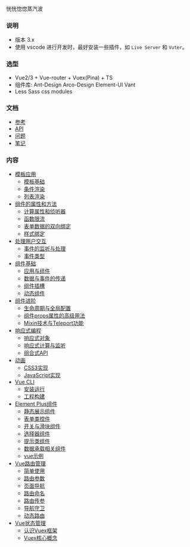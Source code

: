 
恍恍惚惚蒸汽波

### 说明

- 版本 3.x
- 使用 vscode 进行开发时，最好安装一些插件，如 `Live Server` 和 `Vuter`。

### 选型

- Vue2/3 + Vue-router + Vuex(Pina) + TS
- 组件库: Ant-Design Arco-Design Element-UI Vant
- Less Sass css modules

### 文档

- [参考](https://v3.cn.vuejs.org/guide/introduction.html)
- [API](https://v3.cn.vuejs.org/api/)
- [问题](problems.md)
- [笔记](notes.md)

### 内容

- [模板应用](ch01)
  - [模板基础](ch01/01_模板基础.md)
  - [条件渲染](ch01/02_条件渲染.md)
  - [列表渲染](ch01/03_列表渲染.md)
- [组件的属性和方法](ch02)
  - [计算属性和侦听器](ch02/01_计算属性和侦听器.md)
  - [函数限流](ch02/02_函数限流.md)
  - [表单数据的双向绑定](ch02/03_表单数据的双向绑定.md)
  - [样式绑定](ch02/04_样式绑定.md)
- [处理用户交互](ch03)
  - [事件的监听与处理](ch03/01_事件的监听与处理.md)
  - [事件类型](ch03/02_事件类型.md)
- [组件基础](ch04)
  - [应用与组件](ch04/01_应用与组件.md)
  - [数据与事件的传递](ch04/02_数据与事件的传递.md)
  - [组件插槽](ch04/03_组件插槽.md)
  - [动态组件](ch04/04_动态组件.md)
- [组件进阶](ch05)
  - [生命周期与全局配置](ch05/01_生命周期与全局配置.md)
  - [组件props属性的高级用法](ch05/02_组件props属性的高级用法.md)
  - [Mixin技术与Teleport功能](ch05/03_Mixin技术与Teleport功能.md)
- [响应式编程](ch06)
  - [响应式对象](ch06/01_响应式对象.md)
  - [响应式计算与监听](ch06/02_响应式计算与监听.md)
  - [组合式API](ch06/03_组合式API.md)
- [动画](ch07)
  - [CSS3实现](ch07/01_CSS3实现.md)
  - [JavaScript实现](ch07/02_JavaScript实现.md)
- [Vue CLI](ch08)
  - [安装运行](ch08/01_安装运行.md)
  - [工程构建](ch08/02_工程构建.md)
- [Element Plus组件](ch09)
  - [静态展示组件](ch09/01_静态展示组件.md)
  - [表单类控件](ch09/02_表单类控件.md)
  - [开关与滑块组件](ch09/03_开关与滑块组件.md)
  - [选择器组件](ch09/04_选择器组件.md)
  - [提示类组件](ch09/05_提示类组件.md)
  - [数据承载相关组件](ch09/06_数据承载相关组件.md)
  - [vue示例](ch09/07_示例.md)
- [Vue路由管理](ch10)
  - [简单使用](ch10/01_简单使用.md)
  - [路由参数](ch10/02_路由参数.md)
  - [页面导航](ch10/03_页面导航.md)
  - [路由命名](ch10/04_路由命名.md)
  - [路由传参](ch10/05_路由传参.md)
  - [导航守卫](ch10/06_导航守卫.md)
  - [动态路由](ch10/07_动态路由.md)
- [Vue状态管理](ch11)
  - [认识Vuex框架](01_认识Vuex框架.md)
  - [Vuex核心概念](02_Vuex核心概念.md)
